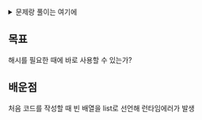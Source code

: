 <details>
  <summary>문제랑 풀이는 여기에</summary>
  
  ### 문제

  Given an integer array nums, return true if any value appears at least twice in the array, and return false if every element is distinct.

  ### 풀이
  ```python
  class Solution:
      def containsDuplicate(self, nums: List[int]) -> bool:
          
          compare = set()

          for num in nums:
              if num in compare:
                  return True
          
              compare.add(num)
          
          return False
  ```

  ### 런타임 & 메모리
  1. Runtime
    1423ms
  2. Memory
    26MB

</details>

목표
---
해시를 필요한 때에 바로 사용할 수 있는가?

배운점
---
처음 코드를 작성할 때 빈 배열을 list로 선언해 런타임에러가 발생